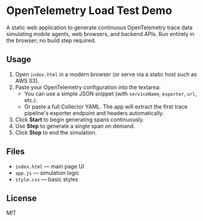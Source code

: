 # OpenTelemetry Load Test Demo

A static web application to generate continuous OpenTelemetry trace data simulating mobile agents, web browsers, and backend APIs.
Run entirely in the browser; no build step required.

## Usage
1. Open `index.html` in a modern browser (or serve via a static host such as AWS S3).
2. Paste your OpenTelemetry configuration into the textarea:
   - You can use a simple JSON snippet (with `serviceName`, `exporter`, `url`, etc.).
   - Or paste a full Collector YAML. The app will extract the first trace pipeline's exporter endpoint and headers automatically.
3. Click **Start** to begin generating spans continuously.
4. Use **Step** to generate a single span on demand.
5. Click **Stop** to end the simulation.

## Files
- `index.html` — main page UI
- `app.js` — simulation logic
- `style.css` — basic styles

## License
MIT